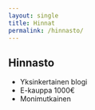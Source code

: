 ```yaml
---
layout: single
title: Hinnat
permalink: /hinnasto/
---
```

## Hinnasto
- Yksinkertainen blogi
- E-kauppa 1000€
- Monimutkainen 
